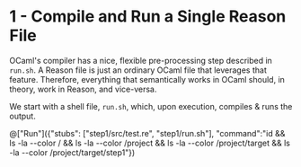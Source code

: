 # 1 - Compile and Run a Single Reason File

OCaml's compiler has a nice, flexible pre-processing step described in `run.sh`. A Reason file is just an ordinary OCaml file that leverages that feature. Therefore, everything that semantically works in OCaml should, in theory, work in Reason, and vice-versa.

We start with a shell file, `run.sh`, which, upon execution, compiles & runs the output.

@["Run"]({"stubs": ["step1/src/test.re", "step1/run.sh"], "command":"id && ls -la --color / && ls -la --color /project && ls -la --color /project/target && ls -la --color /project/target/step1"})
